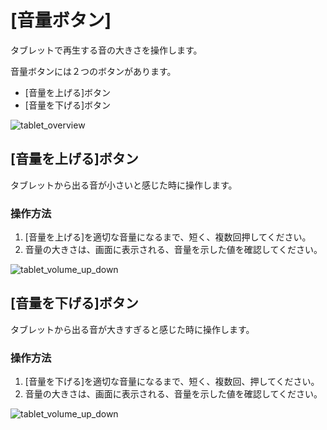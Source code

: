 # [音量ボタン]

タブレットで再生する音の大きさを操作します。

音量ボタンには２つのボタンがあります。
  * [音量を上げる]ボタン
  * [音量を下げる]ボタン

![tablet_overview](http://drive.google.com/uc?export=view&id=15Wb_ReivWOwiay2kswM_lAJ42kX7vxfn)

## [音量を上げる]ボタン

タブレットから出る音が小さいと感じた時に操作します。

### 操作方法

  1. [音量を上げる]を適切な音量になるまで、短く、複数回押してください。
  2. 音量の大きさは、画面に表示される、音量を示した値を確認してください。

![tablet_volume_up_down](http://drive.google.com/uc?export=view&id=1GVwP8gUkGz0jM5e1QDMQRRQV0k3L9Kcc)

## [音量を下げる]ボタン

タブレットから出る音が大きすぎると感じた時に操作します。

### 操作方法

  1. [音量を下げる]を適切な音量になるまで、短く、複数回、押してください。
  2. 音量の大きさは、画面に表示される、音量を示した値を確認してください。

![tablet_volume_up_down](http://drive.google.com/uc?export=view&id=1GVwP8gUkGz0jM5e1QDMQRRQV0k3L9Kcc)




<br><br><br><br><br><br><br><br><br><br><br><br><br><br><br><br>
